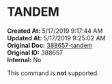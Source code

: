 # TANDEM

**Created At:** 5/17/2019 9:17:44 AM  
**Updated At:** 5/17/2019 9:25:02 AM  
**Original Doc:** [388657-tandem](https://docs.jbase.com/48399-tools/388657-tandem)  
**Original ID:** 388657  
**Internal:** No  

This command is **not** supported.
